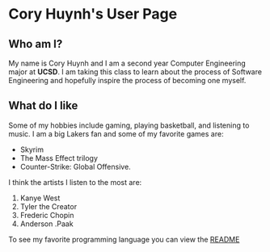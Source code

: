 # Cory Huynh's User Page
## Who am I?
My name is Cory Huynh and I am a second year Computer Engineering major at **UCSD**. I am taking this class to learn about the process of Software Engineering and hopefully inspire the process of becoming one myself. 
## What do I like
Some of my hobbies include gaming, playing basketball, and listening to music. I am a big Lakers fan and some of my favorite games are: 
- Skyrim
- The Mass Effect trilogy
- Counter-Strike: Global Offensive.
  
I think the artists I listen to the most are:
1. Kanye West
2. Tyler the Creator
3. Frederic Chopin
4. Anderson .Paak
   
To see my favorite programming language you can view the [README](README.md)
